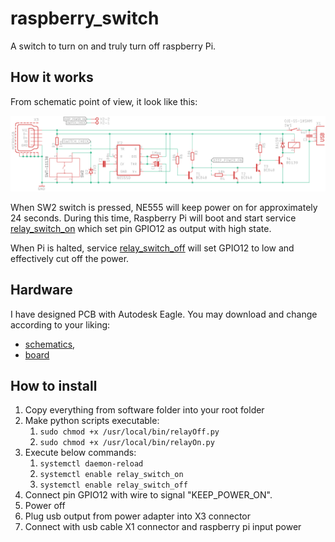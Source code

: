 # raspberry_switch
A switch to turn on and truly turn off raspberry Pi.

## How it works

From schematic point of view, it look like this:

![Schematics](schematics.png)

When SW2 switch is pressed, NE555 will keep power on for approximately 24 seconds.
During this time, Raspberry Pi will boot and start service 
[relay_switch_on](software/lib/systemd/system/relay_switch_on.service) which set pin GPIO12 as output with high state.
 
When Pi is halted, service [relay_switch_off](software/lib/systemd/system/relay_switch_off.service) will set GPIO12 to 
low and effectively cut off the power. 

## Hardware
I have designed PCB with Autodesk Eagle. You may download and change according to your liking: 
* [schematics](hardware/Autodesk%20Eagle%20project/main.sch), 
* [board](hardware/Autodesk%20Eagle%20project/main.brd)

## How to install
1. Copy everything from software folder into your root folder
1. Make python scripts executable:
    1. `sudo chmod +x /usr/local/bin/relayOff.py` 
    1. `sudo chmod +x /usr/local/bin/relayOn.py`
1. Execute below commands:
    1. `systemctl daemon-reload`
    1. `systemctl enable relay_switch_on`
    1. `systemctl enable relay_switch_off`
1. Connect pin GPIO12 with wire to signal "KEEP_POWER_ON".
1. Power off
1. Plug usb output from power adapter into X3 connector
1. Connect with usb cable X1 connector and raspberry pi input power